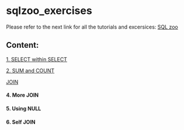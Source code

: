 # sqlzoo_exercises

Please refer to the next link for all the tutorials and excersices: [SQL zoo](https://www.sqlzoo.net/wiki/SQL_Tutorial)
## Content:
[1. SELECT within SELECT](https://github.com/aledominique/sqlzoo_exercises/blob/main/SELECT%20within%20SELECT.md)

[2. SUM and COUNT](https://github.com/aledominique/sqlzoo_exercises/edit/main/SUM%20and%20COUNT.md)

[JOIN](https://github.com/aledominique/sqlzoo_exercises/blob/main/JOIN%20operation.md)
#### 4. More JOIN
#### 5. Using NULL
#### 6. Self JOIN
